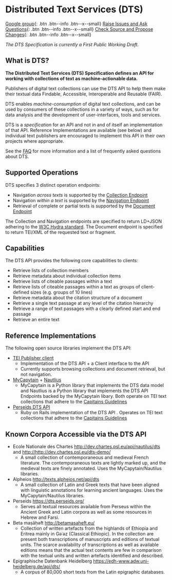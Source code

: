 # Distributed Text Services (DTS)

[<i class="fa fa-comments"></i> Google group](https://groups.google.com/forum/#!forum/distributed-text-services){: .btn .btn--info .btn--x--small}
[<i class="fa fa-bug"></i> Raise Issues and Ask Questions](https://github.com/distributed-text-services/specifications/issues){: .btn .btn--info .btn--x--small}
[<i class="fa fa-file-code"></i> Check Source and Propose Changes](https://github.com/distributed-text-services/specifications){: .btn .btn--info .btn--x--small}

*The DTS Specification is currently a First Public Working Draft.*

## What is DTS?

**The Distributed Text Services (DTS) Specification defines an API for working with collections of text as machine-actionable data.**

Publishers of digital text collections can use the DTS API to help them make their textual data Findable, Accessible, Interoperable and Reusable (FAIR).

DTS enables _machine-consumption_ of digital text collections, and can be used by consumers of these collections in a variety of ways, such as for data analysis and the development of user-interfaces, tools and services.

DTS is a _specification_ for an API and not in and of itself an implementation of that API. Reference Implementations are available (see below) and individual text publishers are encouraged to implement this API in their own projects where appropriate.

See the [FAQ](FAQ.html) for more information and a list of frequently asked questions about DTS.

## Supported Operations

DTS specifies 3 distinct operation endpoints:

- Navigation _across texts_ is supported by the [Collection Endpoint](Collection-Endpoint.md)
- Navigation _within a text_ is supported by the [Navigation Endpoint](Navigation-Endpoint.md)
- Retrieval of complete or partial texts is supported by the [Document Endpoint](Document-Endpoint.md)

The Collection and Navigation endpoints are specified to return  LD+JSON adhering to the [W3C Hydra standard](http://www.hydra-cg.com/spec/latest/core/). The Document endpoint is specified to return TEI/XML of the requested text or fragment.

## Capabilities

The DTS API provides the following core capabilities to clients:

* Retrieve lists of collection members
* Retrieve metadata about individual collection items
* Retrieve lists of citeable passages within a text
* Retrieve lists of citeable passages within a text as groups of client-defined sizes (e.g. groups of 10 lines)
* Retrieve metadata about the citation structure of a document
* Retrieve a single text passage at any level of the citation hierarchy
* Retrieve a range of text passages with a clearly defined start and end passage
* Retrieve an entire text

## Reference Implementations

The following open source libraries implement the DTS API:

* [TEI Publisher client](https://teipublisher.com/exist/apps/tei-publisher/doc/blog/tei-publisher-50.xml)
  * Implementation of the DTS API + a Client interface to the API
  * Currently supports browsing collections and document retrieval, but not navigation.
* [MyCapytain](https://github.com/Capitains/MyCapytain/tree/3.0.0) + [Nautlius](https://github.com/Capitains/Nautilus/tree/dts-draft-1)
  * MyCapytain is a Python library that implements the DTS data model and Nautlius is a Python library that implements the DTS API Endpoints backed by the MyCapytain libary. Both operate on TEI text collections that adhere to the [Capitains Guidelines](http://capitains.org/pages/guidelines)
* [Perseids DTS API](https://github.com/perseids-project/dts-api/)
  * Ruby on Rails implementation of the DTS API . Operates on TEI text collections that adhere to the [Capitains Guidelines](http://capitains.org/pages/guidelines)

## Known Corpora Accessible via the DTS API
* Ecole Nationale des Chartes <http://dev.chartes.psl.eu/api/nautilus/dts> and <http://http://dev.chartes.psl.eu/dts-demo/>
  * A small collection of contemporaneous and medieval French literature. The contemporaneous texts are lightly marked up, and the medieval texts are finely annotated.  Uses the MyCapytain/Nautilus libraries.
* Alpheios <http://texts.alpheios.net/api/dts>
  * A small collection of Latin and Greek texts that have been aligned with linguistic annotations for learning ancient languages. Uses the MyCapytain/Nautilus libraries.
* Perseids <https://dts.perseids.org/>
  * Serves all textual resources available from Perseus within the Ancient Greek and Latin corpora as well as some resources in Hebrew and Farsi.
* Beta maṣāḥǝft <http://betamasaheft.eu/>
  * Collection of written artefacts from the highlands of Ethiopia and Eritrea mainly in Gǝʿǝz (Classical Ethiopic). In the collection are present both transcriptions of manuscripts and editions of textual units. The scarce availability of transcriptions as well as available editions means that the actual text contents are few in comparison with the textual units and written artefacts identified and described.
* Epigraphische Datenbank Heidelberg <https://edh-www.adw.uni-heidelberg.de/api/dts/>
  * A corpus of 80,000 short texts from the Latin epigraphic databases.

